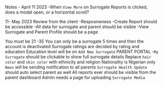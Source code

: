 Notes - April 11 2023
-When `View More` on Surrogate Reports is clicked, does a modal open, or a horizontal scroll?

11- May 2023
Review from the client
-Resposiveness
-Create Report should be accessible
-All data for surrogate and parent should be visible
-View Surrogate and Parent Profile should be a page

You must be 21 -35
You can only be a surrogate 5 times and then the account is deactivated
Surrogate ratings are decided by rating and education
Education level will be on `Add New Surrogate`
PARENT PORTAL -`My Surrogate` should be clickable to show full surrogate details
Replace `hair color` and `skin color` with ethnicity and religion
Nationality is Nigerian only
`News` will be sending notification to all parents
`Surrogate Health Update` should auto select parent as well
All reports ever should be visible from the parent dashboard
Admin needs a page for uploading `Surrogate Media`
